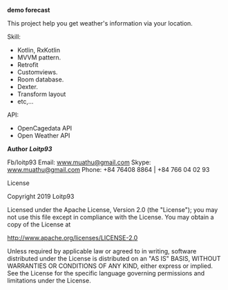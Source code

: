 
**demo forecast**

This project help you get weather's information via your location.



Skill:
- Kotlin, RxKotlin
- MVVM pattern.
- Retrofit
- Customviews.
- Room database.
- Dexter.
- Transform layout
- etc,...

API: 
- OpenCagedata API
- Open Weather API


**Author**
***Loitp93***

Fb/loitp93
Email: www.muathu@gmail.com
Skype: www.muathu@gmail.com
Phone: +84 76408 8864 | +84 766 04 02 93


License

Copyright 2019 Loitp93

Licensed under the Apache License, Version 2.0 (the "License");
you may not use this file except in compliance with the License.
You may obtain a copy of the License at

http://www.apache.org/licenses/LICENSE-2.0

Unless required by applicable law or agreed to in writing, software
distributed under the License is distributed on an "AS IS" BASIS,
WITHOUT WARRANTIES OR CONDITIONS OF ANY KIND, either express or implied.
See the License for the specific language governing permissions and
limitations under the License.
